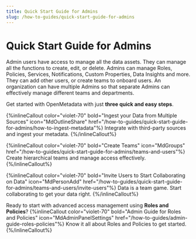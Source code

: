 ```yaml
---
title: Quick Start Guide for Admins
slug: /how-to-guides/quick-start-guide-for-admins
---
```


# Quick Start Guide for Admins

Admin users have access to manage all the data assets. They can manage all the functions to create, edit, or delete. Admins can manage Roles, Policies, Services, Notifications, Custom Properties, Data Insights and more. They can add other users, or create teams to onboard users. An organization can have multiple Admins so that separate Admins can effectively manage different teams and departments.

Get started with OpenMetadata with just **three quick and easy steps**.

{%inlineCallout
  color="violet-70"
  bold="Ingest your Data from Multiple Sources"
  icon="MdOutlineShare"
  href="/how-to-guides/quick-start-guide-for-admins/how-to-ingest-metadata"%}
  Integrate with third-party sources and ingest your metadata.
{%/inlineCallout%}

{%inlineCallout
  color="violet-70"
  bold="Create Teams"
  icon="MdGroups"
  href="/how-to-guides/quick-start-guide-for-admins/teams-and-users"%}
  Create hierarchical teams and manage access effectively.
{%/inlineCallout%}

{%inlineCallout
  color="violet-70"
  bold="Invite Users to Start Collaborating on Data"
  icon="MdPersonAdd"
  href="/how-to-guides/quick-start-guide-for-admins/teams-and-users/invite-users"%}
  Data is a team game. Start collaborating to get your data right.
{%/inlineCallout%}

Ready to start with advanced access management using **Roles and Policies**?
{%inlineCallout
  color="violet-70"
  bold="Admin Guide for Roles and Policies"
  icon="MdAdminPanelSettings"
  href="/how-to-guides/admin-guide-roles-policies"%}
  Know it all about Roles and Policies to get started.
{%/inlineCallout%}
